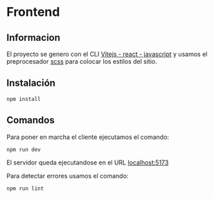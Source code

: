 # Frontend

## Informacion

El proyecto se genero con el CLI [Vitejs - react - javascript](https://vitejs.dev/) y usamos el preprocesador [scss](https://sass-lang.com/) para colocar los estilos del sitio. 

## Instalación

```
npm install
```

## Comandos

Para poner en marcha el cliente ejecutamos el comando:

```shell
npm run dev
```
El servidor queda ejecutandose en el URL [localhost:5173](http://localhost:5173)

Para detectar errores usamos el comando: 

```shell
npm run lint
```


